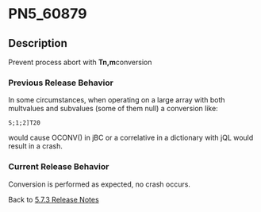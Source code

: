# PN5_60879

<PageHeader />

## Description

Prevent process abort with **Tn,m**conversion

### Previous Release Behavior

In some circumstances, when operating on a large array with both multvalues and subvalues (some of them null) a conversion like:

```
S;1;2]T20
```

would cause OCONV() in jBC or a correlative in a dictionary with jQL would result in a crash.

### Current Release Behavior

Conversion is performed as expected, no crash occurs.

Back to [5.7.3 Release Notes](./../README.md)
